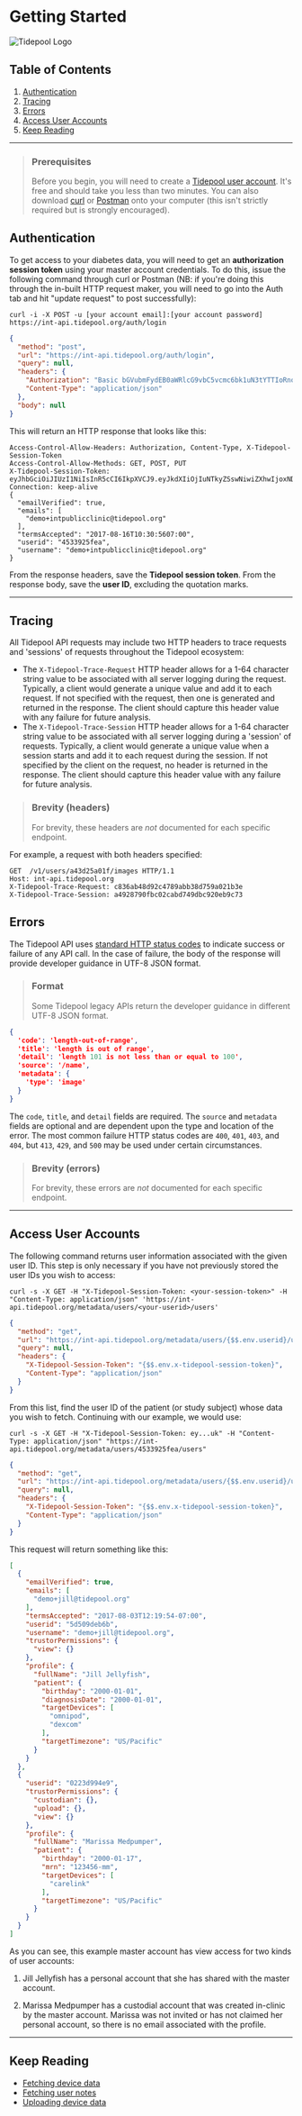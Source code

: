 # Getting Started

![Tidepool Logo](../assets/images/Tidepool_Logo_Light_Large.png)

## Table of Contents

1. [Authentication](#authentication)
2. [Tracing](#tracing)
3. [Errors](#errors)
4. [Access User Accounts](#access-user-accounts)
5. [Keep Reading](#keep-reading)

---

<!-- theme: success -->

> ### Prerequisites
>
> Before you begin, you will need to create a [Tidepool user account](http://int-app.tidepool.org/signup). It's free and should take you less than two minutes. You can also download [curl](http://curl.haxx.se/download.html) or [Postman](http://app.getpostman.com/run-collection/9b665f2fb9a8a483bf30?via=clientlibraries) onto your computer (this isn't strictly required but is strongly encouraged).

## Authentication

To get access to your diabetes data, you will  need to get an **authorization session token** using your master account credentials. To do this, issue the following command through curl or Postman (NB: if you're doing this through the in-built HTTP request maker, you will need to go into the Auth tab and hit "update request" to post successfully):

```shell
curl -i -X POST -u [your account email]:[your account password] https://int-api.tidepool.org/auth/login
```

```json http
{
  "method": "post",
  "url": "https://int-api.tidepool.org/auth/login",
  "query": null,
  "headers": {
    "Authorization": "Basic bGVubmFydEB0aWRlcG9vbC5vcmc6bk1uN3tYTTIoRnokM0pHQ3o2UUx4aHQ=",
    "Content-Type": "application/json"
  },
  "body": null
}
```

This will return an HTTP response that looks like this:

```http
Access-Control-Allow-Headers: Authorization, Content-Type, X-Tidepool-Session-Token
Access-Control-Allow-Methods: GET, POST, PUT
X-Tidepool-Session-Token: eyJhbGciOiJIUzI1NiIsInR5cCI6IkpXVCJ9.eyJkdXIiOjIuNTkyZSswNiwiZXhwIjoxNDcxMTM0MzIzLCJzdnIiOiJubyIsInVzciI6IjU0YzkwZmIzMjUifQ.bbkzG_rwp9IVMI3HVYm_ct8mMW_YTnTALUW12345678
Connection: keep-alive
{
  "emailVerified": true,
  "emails": [
    "demo+intpublicclinic@tidepool.org"
  ],
  "termsAccepted": "2017-08-16T10:30:5607:00",
  "userid": "4533925fea",
  "username": "demo+intpublicclinic@tidepool.org"
}
```

From the response headers, save the **Tidepool session token**. From the response body, save the **user ID**, excluding the quotation marks.

---

## Tracing

All Tidepool API requests may include two HTTP headers to trace requests and 'sessions' of requests throughout the
Tidepool ecosystem:

* The `X-Tidepool-Trace-Request` HTTP header allows for a 1-64 character string value to be associated with all server logging during the request. Typically, a client would generate a unique value and add it to each request. If not specified with the request, then one is generated and returned in the response. The client should capture this header value with any failure for future analysis.
* The `X-Tidepool-Trace-Session` HTTP header allows for a 1-64 character string value to be associated with all server logging during a 'session' of requests. Typically, a client would generate a unique value when a session starts and add it to each request during the session. If not specified by the client on the request, no header is returned in the response. The client should capture this header value with any failure for future analysis.

<!-- theme: info -->

> ### Brevity (headers)
>
> For brevity, these headers are *not* documented for each specific endpoint.

For example, a request with both headers specified:

```http
GET  /v1/users/a43d25a01f/images HTTP/1.1
Host: int-api.tidepool.org
X-Tidepool-Trace-Request: c836ab48d92c4789abb38d759a021b3e
X-Tidepool-Trace-Session: a4928790fbc02cabd749dbc920eb9c73
```

## Errors

The Tidepool API uses [standard HTTP status codes](https://www.w3.org/Protocols/rfc2616/rfc2616-sec10.html) to indicate success or failure of any API call. In the case of failure, the body of the response will provide developer guidance in UTF-8 JSON format.

<!-- theme: warning -->

> ### Format
>
> Some Tidepool legacy APIs return the developer guidance in different UTF-8 JSON format.

```json
{
  'code': 'length-out-of-range',
  'title': 'length is out of range',
  'detail': 'length 101 is not less than or equal to 100',
  'source': '/name',
  'metadata': {
    'type': 'image'
  }
}
```

The `code`, `title`, and `detail` fields are required. The `source` and `metadata` fields are optional and are dependent
upon the type and location of the error. The most common failure HTTP status codes are `400`, `401`, `403`, and `404`, but `413`, `429`, and `500` may be used under certain circumstances.

<!-- theme: info -->

> ### Brevity (errors)
>
> For brevity, these errors are *not* documented for each specific endpoint.

---

## Access User Accounts

The following command returns user information associated with the given user ID. This step is only necessary if you have not previously stored the user IDs you wish to access:

```shell
curl -s -X GET -H "X-Tidepool-Session-Token: <your-session-token>" -H "Content-Type: application/json" 'https://int-api.tidepool.org/metadata/users/<your-userid>/users'
```

```json http
{
  "method": "get",
  "url": "https://int-api.tidepool.org/metadata/users/{$$.env.userid}/users",
  "query": null,
  "headers": {
    "X-Tidepool-Session-Token": "{$$.env.x-tidepool-session-token}",
    "Content-Type": "application/json"
  }
}
```

From this list, find the user ID of the patient (or study subject) whose data you wish to fetch. Continuing with our example, we would use:

```shell
curl -s -X GET -H "X-Tidepool-Session-Token: ey...uk" -H "Content-Type: application/json" "https://int-api.tidepool.org/metadata/users/4533925fea/users"
```

```json http
{
  "method": "get",
  "url": "https://int-api.tidepool.org/metadata/users/{$$.env.userid}/users",
  "query": null,
  "headers": {
    "X-Tidepool-Session-Token": "{$$.env.x-tidepool-session-token}",
    "Content-Type": "application/json"
  }
}
```

This request will return something like this:

```json title="Response" lineNumbers
[
  {
    "emailVerified": true,
    "emails": [
      "demo+jill@tidepool.org"
    ],
    "termsAccepted": "2017-08-03T12:19:54-07:00",
    "userid": "5d509deb6b",
    "username": "demo+jill@tidepool.org",
    "trustorPermissions": {
      "view": {}
    },
    "profile": {
      "fullName": "Jill Jellyfish",
      "patient": {
        "birthday": "2000-01-01",
        "diagnosisDate": "2000-01-01",
        "targetDevices": [
          "omnipod",
          "dexcom"
        ],
        "targetTimezone": "US/Pacific"
      }
    }
  },
  {
    "userid": "0223d994e9",
    "trustorPermissions": {
      "custodian": {},
      "upload": {},
      "view": {}
    },
    "profile": {
      "fullName": "Marissa Medpumper",
      "patient": {
        "birthday": "2000-01-17",
        "mrn": "123456-mm",
        "targetDevices": [
          "carelink"
        ],
        "targetTimezone": "US/Pacific"
      }
    }
  }
]
```

As you can see, this example master account has view access for two kinds of user accounts:

1. Jill Jellyfish has a personal account that she has shared with the master account.

2. Marissa Medpumper has a custodial account that was created in-clinic by the master account. Marissa was not invited or has not claimed her personal account, so there is no email associated with the profile.

---

## Keep Reading

* [Fetching device data](./quick-start/fetching-device-data.md)
* [Fetching user notes](./quick-start/notes.md)
* [Uploading device data](./quick-start/uploading-device-data.md)

